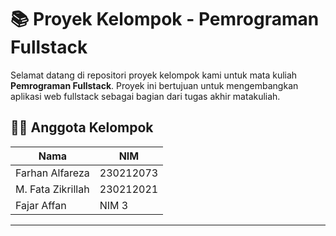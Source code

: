 # 📚 Proyek Kelompok - Pemrograman Fullstack

Selamat datang di repositori proyek kelompok kami untuk mata kuliah **Pemrograman Fullstack**. 
Proyek ini bertujuan untuk mengembangkan aplikasi web fullstack sebagai bagian dari tugas akhir matakuliah.

## 👨‍💻 Anggota Kelompok

| Nama | NIM |
|------|-----|
| Farhan Alfareza | 230212073 |
| M. Fata Zikrillah | 230212021 |
| Fajar Affan | NIM 3 |
---
